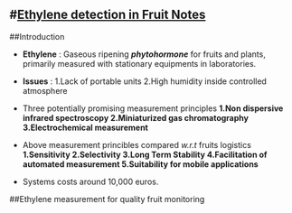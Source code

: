 #[Ethylene detection in Fruit Notes](https://scholar.googleusercontent.com/scholar.bib?q=info:J7J5Hj9YoHoJ:scholar.google.com/&output=citation&scisig=AAGBfm0AAAAAV6y4wMIkvbXmnMIkVEK8FkGCwDGciLjX&scisf=4&ct=citation&cd=-1&hl=en "Citations")
-----------------------------------------------------

##Introduction
- **Ethylene** : Gaseous ripening ***phytohormone*** for fruits and plants, primarily measured with stationary equipments in laboratories.

- **Issues** : 
1.Lack of portable units
2.High humidity inside controlled atmosphere

- Three potentially promising measurement principles
**1.Non dispersive infrared spectroscopy
2.Miniaturized gas chromatography
3.Electrochemical measurement**

- Above measurement princibles compared *w.r.t* fruits logistics
**1.Sensitivity
2.Selectivity
3.Long Term Stability
4.Facilitation of automated measurement
5.Suitability for mobile applications**

- Systems costs around 10,000 euros.


##Ethylene measurement for quality fruit monitoring
